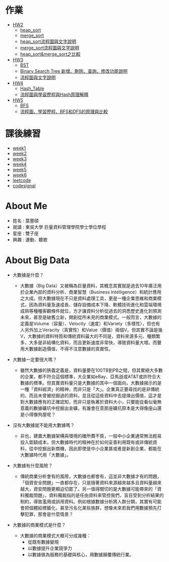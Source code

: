 # 作業
  * [HW2](https://github.com/eter0000/learningnotes/tree/master/HW2)
    * [heap_sort](https://github.com/eter0000/learningnotes/blob/master/HW2/heap_sort_06170210.py)
    * [merge_sort](https://github.com/eter0000/learningnotes/blob/master/HW2/merge_sort_06170210.py)
    * [heap_sort流程圖與文字說明](https://github.com/eter0000/learningnotes/blob/master/HW2/Heap_Sort%E6%B5%81%E7%A8%8B%E5%9C%96%E8%88%87%E6%96%87%E5%AD%97%E8%AA%AA%E6%98%8E.md)
    * [merge_sort流程圖與文字說明](https://github.com/eter0000/learningnotes/blob/master/HW2/Merge_Sort%E6%B5%81%E7%A8%8B%E5%9C%96%E8%88%87%E6%96%87%E5%AD%97%E8%AA%AA%E6%98%8E.md)
    * [heap_sort&merge_sort之比較](https://github.com/eter0000/learningnotes/blob/master/HW2/Heap_sort%E8%88%87Merge_sort%E4%B9%8B%E6%AF%94%E8%BC%83.md)
  * [HW3](https://github.com/eter0000/learningnotes/tree/master/HW3)
    * [BST](https://github.com/eter0000/learningnotes/blob/master/HW3/binary_search_tree_06170210.py)
    * [Binary Search Tree 新增、刪除、查詢、修改功能說明](https://github.com/eter0000/learningnotes/blob/master/HW3/Binary%20Search%20Tree%20%E6%96%B0%E5%A2%9E%E3%80%81%E5%88%AA%E9%99%A4%E3%80%81%E6%9F%A5%E8%A9%A2%E3%80%81%E4%BF%AE%E6%94%B9%E5%8A%9F%E8%83%BD%E8%AA%AA%E6%98%8E.md)
    * [流程圖與文字說明](https://github.com/eter0000/learningnotes/blob/master/HW3/%E6%B5%81%E7%A8%8B%E5%9C%96%E8%88%87%E6%96%87%E5%AD%97%E8%AA%AA%E6%98%8E.md)
  * [HW4](https://github.com/eter0000/learningnotes/tree/master/HW4)
    * [Hash_Table](https://github.com/eter0000/learningnotes/blob/master/HW4/hash_table_06170210.py)
    * [流程圖與學習歷程與Hash原理解釋](https://github.com/eter0000/learningnotes/blob/master/HW4/%E6%B5%81%E7%A8%8B%E5%9C%96%E8%88%87%E5%AD%B8%E7%BF%92%E6%AD%B7%E7%A8%8B%E8%88%87Hash%E5%8E%9F%E7%90%86%E8%A7%A3%E9%87%8B.ipynb)
  * [HW5](https://github.com/eter0000/learningnotes/tree/master/HW5)
    * [BFS](https://github.com/eter0000/learningnotes/blob/master/HW5/BFS_06170210.py)
    * [流程圖、學習歷程、BFS和DFS的原理與比較](https://github.com/eter0000/learningnotes/blob/master/HW5/%E6%B5%81%E7%A8%8B%E5%9C%96%E3%80%81%E5%AD%B8%E7%BF%92%E6%AD%B7%E7%A8%8B%E3%80%81BFS%E5%92%8CDFS%E7%9A%84%E5%8E%9F%E7%90%86%E8%88%87%E6%AF%94%E8%BC%83.ipynb)

# 課後練習
  * [week1](https://github.com/eter0000/learningnotes/tree/master/week1)
  * [week2](https://github.com/eter0000/learningnotes/tree/master/week2)
  * [week3](https://github.com/eter0000/learningnotes/tree/master/week3)
  * [week4](https://github.com/eter0000/learningnotes/tree/master/week4)
  * [week5](https://github.com/eter0000/learningnotes/tree/master/week5)
  * [week6](https://github.com/eter0000/learningnotes/tree/master/week6)
  * [leetcode](https://github.com/eter0000/learningnotes/tree/master/leetcode)
  * [codesignal](https://github.com/eter0000/learningnotes/tree/master/codesignal)
# About Me
   * 姓名 : 葉豐碩
   * 就讀 : 東吳大學 巨量資料管理學院學士學位學程
   * 星座 : 雙子座
   * 興趣 : 運動、聽歌
  
# About Big Data 
   * 大數據是什麼？
      * 大數據（Big Data）又被稱為巨量資料，其概念其實就是過去10年廣泛用於企業內部的資料分析、商業智慧（Business Intelligence）和統計應用之大成。但大數據現在不只是資料處理工具，更是一種企業思維和商業模式，因為資料量急速成長、儲存設備成本下降、軟體技術進化和雲端環境成熟等種種客觀條件就位，方才讓資料分析從過去的洞悉歷史進化到預測未來，甚至是破舊立新，開創從所未見的商業模式。一般而言，大數據的定義是Volume（容量）、Velocity（速度）和Variety（多樣性），但也有人另外加上Veracity（真實性）和Value（價值）兩個V。但其實不論是幾V，大數據的資料特質和傳統資料最大的不同是，資料來源多元、種類繁多，大多是非結構化資料，而且更新速度非常快，導致資料量大增。而要用大數據創造價值，不得不注意數據的真實性。

   * 大數據一定要很大嗎？
      * 雖然大數據的狹義定義是，資料量要在100TB到PB之間，但其實絕大多數的企業，都不符合這個標準，大企業如eBay、亞馬遜或AT&T或許符合大數據的標準。但其實資料量只是大數據的其中一個面向，大數據揭示的是一種「資料經濟」的精神，而非只是「大」。企業真正要尋找的是非傳統的、而且未曾被挖掘過的資料，並且從這些資料中去提煉出價值，這才是對大數據應有的正確認知，而非只是執著於資料大小，只要能從看似毫無意義的數據礦坑中挖掘出金礦，有誰會在意那座礦坑原本是大得像座山還是小得像狗屋呢？
      
   * 沒有大數據就不能用大數據嗎？
      * 非也，建置大數據架構與環境的確所費不貲，一般中小企業通常無法輕易投入鉅額成本，但大數據時代的精神在於如何妥善利用既有或非傳統資料，從中挖掘出新商機，因此即使是中小企業甚或者是新創企業，都能在大數據時代用「大數據」。
      
   * 大數據有什麼風險？
      * 傳統商業分析會有的風險，大數據也都會有，這並非大數據才有的問題，「個資安全問題」一直都存在，只是隨著資料來源越來越多且資料量越來越大，資安問題更顯迫切罷了。另一值得關切的是大數據可能帶來的「資料獨裁問題」，資料獨裁指的是任由資料來管控我們，盲目受到分析結果的制約，導致濫用或誤用資料。例如根據數據分析將人群分類，其實有可能會把個體給標籤化，甚至污名化某些族群，想像未來若我們用數據預先打擊犯罪，那會是什麼情景？
      
   * 大數據的商業模式是什麼？
      * 大數據的商業模式大概可分成幾種：
        * 從既有數據變現
        * 以數據提升企業競爭力
        * 以數據做為服務的基礎與核心，用數據顛覆傳統行業。
